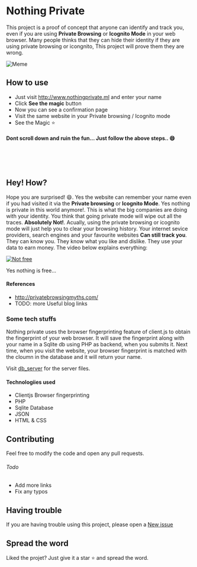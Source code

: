# Nothing Private
This project is a proof of concept that anyone can identify and track you, even if you are using **Private Browsing** or **Icognito Mode** in your web browser. Many people thinks that they can hide their identity if they are using private browsing or icongnito, This project will prove them they are wrong.

![Meme](http://privatebrowsingmyths.com/images/im-a-flower-dog.jpg)


## How to use
* Just visit http://www.nothingprivate.ml and enter your name
* Click **See the magic** button
* Now you can see a confirmation page
* Visit the same website in your Private browsing / Icognito mode
* See the Magic :star:

#### Dont scroll down and ruin the fun... Just follow the above steps.. :smile:
<br/><br/><br/>

## Hey! How?
Hope you are surprised! :smile:. Yes the website can remember your name even if you had visited it via the **Private browsing** or **Icognito Mode**. Yes nothing is private in this world anymore!. This is what the big companies are doing with your identity. You think that going private mode will wipe out all the traces. **Absolutely Not!**. Acually, using the private browsing or icognito mode will just help you to clear your browsing history. Your internet sevice providers, search engines and your favourite websites **Can still track you**. They can know you. They know what you like and dislike. They use your data to earn money. The video below explains everything:

[![Not free](https://img.youtube.com/vi/5pFX2P7JLwA/0.jpg)](https://www.youtube.com/watch?v=5pFX2P7JLwA)

Yes nothing is free...

#### References
* http://privatebrowsingmyths.com/
* TODO: more Useful blog links

### Some tech stuffs
Nothing private uses the browser fingerprinting feature of client.js to obtain the fingerprint of your web browser. It will save the fingerprint along with your name in a Sqlite db using PHP as backend, when you submits it. Next time, when you visit the website, your browser fingerprint is matched with the cloumn in the database and it will return your name.

Visit [db_server](https://github.com/gautamkrishnar/nothing-private/tree/master/db_server) for the server files.

#### Technologiies used
* Clientjs Browser fingerprinting
* PHP
* Sqlite Database
* JSON
* HTML & CSS

## Contributing
Feel free to modify the code and open any pull requests.
###### Todo
* Add more links
* Fix any typos

## Having trouble
If you are having trouble using this project, please open a [New issue](https://github.com/gautamkrishnar/nothing-private/issues/new)
## Spread the word
Liked the projet? Just give it a star :star: and spread the word. 
